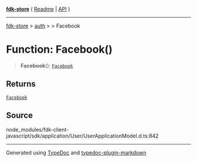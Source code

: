 [**fdk-store**](../../../README.md) ( [Readme](../../../README.md) \| [API](../../../API.md) )

---

[fdk-store](../../../API.md) > [auth](../../README.md) > [<internal>](../README.md) > Facebook

# Function: Facebook()

> **Facebook**(): [`Facebook`](../type-aliases/type-alias.Facebook.md)

## Returns

[`Facebook`](../type-aliases/type-alias.Facebook.md)

## Source

node_modules/fdk-client-javascript/sdk/application/User/UserApplicationModel.d.ts:842

---

Generated using [TypeDoc](https://typedoc.org/) and [typedoc-plugin-markdown](https://www.npmjs.com/package/typedoc-plugin-markdown)
